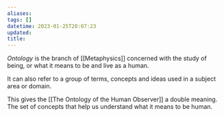 ```yaml
---
aliases: 
tags: []
datetime: 2023-01-25T20:07:23
updated: 
title: 
---
```

*Ontology* is the branch of [[Metaphysics]] concerned with the study of being, or what it means to be and live as a human. 

It can also refer to a group of terms, concepts and ideas used in a subject area or domain. 

This gives the [[The Ontology of the Human Observer]] a double meaning. The set of concepts that help us understand what it means to be human. 